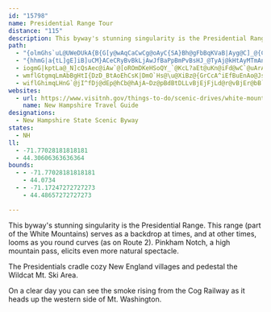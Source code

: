 ```yaml
---
id: "15798"
name: Presidential Range Tour
distance: "115"
description: This byway's stunning singularity is the Presidential Range. This range (part of the White Mountains) serves as a backdrop at times, and at other times, looms as you round curves (as on route 2).
path:
  - "{olmGhs`uL@UWeDUkA{B{G[y@wAqCaCwCg@oAyC{SA}Bh@gFbBqKVaB|Ayg@C]_@{Cm@}DgAyHg@yCk@gB}AsCGQq@_A_AaAcCsCwBkDgAeCaAiDyBcLgBaKwAgHoBqKo@aFoAqFY{BoAmUe@cO{AyZc@_EeBcKiAeEuLi`@cDsL{@oCgAuB}AwB}@w@qAgA}A}@gBc@mBYcDOcAQsAm@eBy@aB}AiBiDeA_DM{@WiDIkAe@kU?_AGkIYiGUuJCuBPeIl@gD|BsJtDqNlIy]fB{Hl@{BnAaDdC_GfI{P`BwDdByEn@}Bp@_ENkBFsBGmFWgDe@gC{@aD{@eCqGyKmGwJmDwFyDsGgCsDg@aAgFcIaHcKgEeHaDcFw@oAuBsCwE}EcEuDoD{CyC{BaEoByCgA}EqAaCa@aAOeEW_K{A_Bc@kCyAsDkDgBuAwGoG_DsB{B_ByD_DoCqB}BuAcBu@}AYoDe@cEk@sCaAaDyAsA}@sCsBoC_D}A_BmEyFwDoE{DsF{@{A}@mBuDsKyB_FiBsDoAkBuGmIoKcOaDcEcL}PeDkEiAqAgAq@sCaAmBoA}@_AyAiCuCqHGe@D{@"
  - "{hhmG|a{tL]gE]iB]uCM}ACeCRyBvBkLjAwJfBaPpBmPvBsHJ_@TyAj@kHtAyMTmAn@{AzFuJvCaEr@cBVeAToCFsHEiE{Ayj@uAsa@c@kP[cR]iNsAgd@"
  - iogmG|kptLa@_N]cQsAec@iAw`@[oROmDKeHSoQY_`@KcL?aEt@uKn@iFd@wC`@uArAeDzFmI|BkB^k@j@cCp@wBdDyQxBqIlCmHlAmCpAgCxBwC`LmPhB}CZw@|AuK^_Av@gApDuCzB{CnAyBz@sBz@oEbAcHzA_IzAaKxBkMDsBOoAOeAsCeGmByEqAmCaAqAiA_AwAaBg@kAmAaGe@wCk@gCS}AMgCPuCbAsGn@}CDoBU}BaAiF_@eCGyC@gCQ_F[iDQ}AqBkJQoBHcCX{CHcB?oDKoAaAaDeAuBoAaBuBmB_BaAiA}@i@m@q@qAWy@U{AOwBCwBRoBxAqKhA_H~@eDdCqG~@gCrAoGn@sEDeBG}DMqBgEuRuB}HsFyTgB{Dw@}BSqAWyE{@_UBuA`@oCtAiCtA}CbDcGTYh@cAdB}Dn@cBt@}Ch@mD\wDd@gLNqF?c@S{BoAiHKqBPgF`@gDr@aDHaAJgB^uA|AiEp@yCtAuH
  - wmflGtgmqLmAbBgHtI{DzD_BtAoEhCsK|DmO`Hs@\u@XiBz@{GrCcA^iEfBuEnAo@JsBPkA@u@Fc@Jk@FqAZm@Hq@q@aEaD}C}BiAc@qAC_ABu@Na@Xq@nA]|@}@[kBKeA?}ADiAFwFp@sAT_BL{ATmCK_A?}BUw@QsBw@eAg@qAe@oD{Au@_@uAY}@?_AFkAXq@R}@v@uBhA_EvAeDlAq@Zk@PcA`@}@z@uAhB_@p@w@fAq@jAUl@y@jAi@vAoFlLaAbCg@`AgA`BsAtAaBjAkAl@wIrCa@Xu@z@iA|AqBvBuD|E_@n@g@~@qA`EUjBCx@@fCNzDLfBBlCMnEMvCc@vEOhASn@]v@kAhBm@v@o@t@sAtA}EfDeB|AeBxBWf@_@|@mAlDo@nBe@|@_BzBcDtCgDrDuCnEkC~Eq@bBeA`Bq@v@s@d@}A^_ADqCZy@VyAl@wAb@gE~AeDdBmDtAg@Ng@Je@Du@Ao@@}CUyAHsBb@eBbAyBx@UDQF}@LyB\uBh@aGzBg@Vc@XgBrBwBrEq@z@_Ax@mAn@cAZsE~@yA`@}AVk@HgAFe@?SEaDeAaGcB{@[qKmBuDe@mAB[Dw@X_Af@m@h@e@n@cAlBg@zAu@hBo@jAm@x@g@b@m@^wOvFw@\qAfAaAbAoCtEyBfDsFpGmAjAoJhHWJsNpJaAl@cDbCaB~@yAp@eCx@uFxA_BZoADcC?aBPuA`@o@^_Ap@cAnAoFtH{ApAoDtDyBhBkD`CmHvE_FtCyEzC_CbCuArBq@~AsBtFwAjDaAxAq@h@kAf@sANiAIoAQ{D_BsC_A_B[cRUoB?gAT}AbAaBxAkAlA{BrDgBpC{AjBgAfAgB~@eCt@wALkACkBBsI}AgC_@}GmA_A]aA{@qAeBw@{AcA{DWi@c@a@]YIKWQ_@QmAQyAAqBP}Bf@kAVoAFyAM}FcAgAIoAB_HbBuFjAiBToCNgDGiCMsH}@kIqBoBs@kJcE}L}Fk@q@u@gBc@oAk@uAuBcLeAkGuCuOa@uA{@aC{@yAiAqA_JoG_DcC}FuEqOmLoJoHmAeAqGoJc@_@w@g@eAa@u@McBE{A@wAVmDz@}@HiDEgBGkAMoB_@_HeDaAK}@BcBXuAFcBOqCcAsEkCyBgBgAgAeCsD_GgJmAeBqBuBkBoAkBy@yAc@cBQeAEmC?_CDoF@wRV{D?}B_@kAg@iAs@yAwAo@q@sDqEqBmB_B_AuCy@mFiAaCk@gBMkABqEp@aCFmAKcGgBaK}DwVsHuDeAoBa@cBQuBEsB?gK~@_DTuDDoDKmC]{Cu@kDqAuEaCq[}QuGaCqCiAeHcD}JkFqGiEiA{@aBiBaA}Am@oAoF}MmDkIgFyLwCgHmB_EuAmBoImJaA}@uAm@sAYmBJmD\aBIcC_@wIoBaAg@iOeOIGaAmA}IeTIOeC_Go@iAqAyAoAcA_Bq@sCq@{Dg@yBg@gAg@}@_AiAwAg@cAe@{Ao@wDeDkTq@eBeC}DeD_F_AgAiAu@w@]iBS{X[gJSOFqK[eBc@eBu@qL_IsAYiA?cAXgEjCcBl@uANcAEeF_AMMO?{JwBaAEgPf@{ERmCbP{E|ZIXObA_AjDgFzOaO`e@sA|FQhAMP}@dEm@~Aa@p@mAx@kGfBm@TwBjAc@`B@nGNlM?lANlLK~DQrBoB|LkAhGiAhGg@|C{@~HSxBMvDF|BnArM^zCl@fDjB`HhAxDjApC|AbCjCvCji@z[nHhEfA~@lAvAxAxBlA|BdAtCj@jCzBnPRfAnAtJp@hE|DbThD~P~J|h@P~@jApFfCpMnBhIJVzGrXhBrGbBtGbD`NpE|R?HfAhEnEzQJl@|AdG~CxMp@zDx@zFd@zFBvBEfRMvTG`TL`LThDr@tHn@pHrAjS`@vEj@rD`@tBbL`g@fAjFj@|DbAhNVvFNpAfBbWFtAzAnWTlDl@vGRtCn@|FtC`PtAfGhCbK~@tCvFpPbBrDtHlN|CtGv@xB~@rD\rBb@lFGtFJzP?tGSrEQ|BeApGKtABbJNfMG|EUbEk@rG_@rDEpB?~GFpCBlFUbEa@rEeBjO}@vKeEl\uBhMq@rG]pEW`HM~Ea@dFs@zFc@vCaB|M[fBi@zAkAxBcDpEuBbDy@nBw@xC{B~KiBnKeCdOe@bBaAvBwF~I}CrFyC~Fg@jAqAfBcDlDiC|CsCxDcCzDoAxAqHjGgE|DuHjJaEhFgD~D_AnA}RlViHxImLnMsEzEsJ`LwSnViLnMqGvHwAlBcAxB}AbEaAxCwBpHw@fBgBdCyFzGmBpCaArBoEdKkBdFgBbFyDbKoCpGgVji@wBbFoFtMsChGsClGyAzDaBtDaIfQ_DjGyE|HqEtHs@rAsChFqCvEu@fBw@fC_AhDwDxOwElQgBvHcGbYmI~^kArDoG`Q}ApEsAxCyAvC}Phj@cCbIg@jAgDvFmAvCiA~D}@tEs@dD{@`C{BhEgAfBgCjCmE~GuNzPiB`CkArBiDdHoH~PiApA{@r@uDjAkBv@sF~CqFxCeDbBaJlDgKvEcHzCcOjGoIvDwL~EeAz@sCjCiDtCiNfMkHjH_CtB{D~CaCpAyA~AmCtGaHrLmKzPmDfH_DvF_Wla@eE~GmFfJqDzFgH|KeBdCsEzFa@b@t@MxA_@`Bi@r@AFD^NzAnBnEbFzDdE`DhCnAx@n@PrAM|A_@t@JhD`BfBXnHB`ELjBM`M}B|BYzGVjG\nHxAnC\tCh@pGtA`HnBxBj@~I`DfEvAnCjAlCv@jWdFvLjBtBV`AFfOZnDBbBMdBQfCCpC@hOzAzBb@bDtAdGvDpFvDdHtF`HvFdFnEfBrAfBp@bBXrE`@p@LhAZlClAxBxA`C`CzBjBdIzEfAt@xBxClJbQx@z@|AdA~Ah@HFZF~CjA~AJ`BMlAWtAu@jCaBvHeFz@KzBPpEfA`AHrD?zBWrGcA~DU|AB~Ap@xFnDvFrDrAr@`Bf@pAVjDX|Gp@tNlDrKtBhHnB`OjEtEt@tEp@rGlBzB`AlErAnEdB|Bv@rAV`FZtAP~Ar@rFvE~AdAzA`@`BNdHXlAZ~Ap@vAjArP~OlCvBrGrDnBlB`CxBjFrDt@\l@j@pEzBd@`@
  - wiflGhimqLHnG`@jI^fDj@dEp@hCb@hAjA~Dz@pBdBtDLLvBjEjFjLd@r@vBjEr@bB`AlBzAjD^rApAzHz@~DtDjN|@|Cd@`Ap@fAbAz@tAn@n@Lz@BfCQV?pAIbCIxA?hAHjLlCbLvC~GnBzLrDr@Vp@PrAl@jAx@bAbAxB|ClC`E~@lBfAnCh@bBhEv]j@pDPfFLhHZ~IPjDpBnOlAdLn@bGv@xJfAzOx@`S\zFVzFl@vKj@`F|@bGT`D?t@Gp@OnD@`CtB|ZxBvd@TvC~@vGfAtG?l@JhC^vCR|BlBx_@pAvXDlCEhKn@~XC`A@bAWpQCbDFrBNjCfAhL|CvVdEh\bArHBXtAtHp@jDjGzXTdBDpBOtB]~Ba@lAgDxHu@bCkPjt@_@|COvDCvD@vDDdCpBrJ`DhKPjAf@nKTxCThFBfDGlF_@fJGtDDvF~@fP?tB_@fC}ChMYbBmBtEyCdF}@bBS`AUbBq@tBe@hBo@jAq@z@uCnAiObIsDjCyChCyDfHqAvBkBxBcC~BoC|AqChAeAXab@pHgEh@oAJiBBgD[}J_Cm]uIcGqAoAQgBGqA?uBXcCp@cE~AeE`AuOjCiGn@uFHuUP_DGeDRw@RyBnAiF`FyMtLgA`A}CrBmCjAmDdAsCl@kHl@eE@sBK_CUcGs@aBIgB?_BRgA`@mAp@eA|@mEpEiE|DuHvGaAf@mAf@mB`@gN|AwKhAcNpA_KfAgBBkACaDaAaC{AaCcB{FsDaAi@_A[{AQ_AE}@DoATqBt@cEnBq@Teg@tUu@t@}@nB_F|Kk@|As@rDm@`EKxAGvBF`DUlGWnFQdBUnA{@nCi@vAeCxE}FbNaBjEi@lBWtCiAfOiD`Rq@pCq@hBcAtAcE|B}@X{@J_ERiCZiBd@yBnAwHfHqC|BiCdC{AlAiAr@mB~@wNvFyBdAyFtE_BvAkBz@sF|BeEvB{G|DyMtIcAb@cRfEaCl@aAJ_A@w@C}B[cCo@uDqAkN{HiA}@wBkCmAgAcB}@qBg@gC[wCTsBh@}B|@cJxCcAFqFKq@P[XuBjDsDhEyDlDGHuBTi@T{@l@YZqCxDuDjEwDjDg@Tw@@o@KqD{Ac@Ko@Ow@Eg@Dc@Py@z@w@pAo@pAQh@}@rBuItKuDhEwAdBqChEaAnAgBbBkB~AqA~@cIbEaATFj@Cl@e@dASRg@|@ANy@dBkAPm@j@m@bA_@^oAx@o@j@sBtCKVe@|@K\U^qCvBcBtAILaCxAeAd@wC`AcAz@Yj@HlAA|Ay@lBo@p@_@H]G]SYDu@b@_AAIFo@\]H_@?_@WSIa@J]Ze@VkA?s@Tw@l@}@LoAc@g@?a@DWPi@~@GPOLw@Hc@p@@Ne@z@YPo@A]H}@j@WHQEMQ_@YgEtGmFlKkDrHw@~Aq@nA}EzHwCbH_AfBkCdE}@bBoC|DyAbDsD|IoA`D{@nCoAzF{CtJ_BhDkCzEqApB{AhBeBbBuA|@wAz@}BbAwGhD{Ap@c@dA_@VgBv@wIbEmA`As@dAa@p@gDvJsA`DkA`DcGdOsChHk@dBuCxGqDfJwAjE_@vCOvCEfDD`ET~Cl@dGtDd\t@~Fz@|FdDxVfAlH|Hnl@RrBBfDIfB]`Cc@zA_C|EsFrIkAzCqAtDeAnDiEfQiAjFkBzMk@vEu@lDmBjIs@dEg@nFIvBFxBBl@`@pBjAnEr@rBxDhKTnA~@vKPrAlCxHh@hCVzBAjAgDjSKzAb@vME~Ac@rDY~Am@pBc@x@cAxA
websites:
  - url: https://www.visitnh.gov/things-to-do/scenic-drives/white-mountains
    name: New Hampshire Travel Guide
designations:
  - New Hampshire State Scenic Byway
states:
  - NH
ll:
  - -71.77028181818181
  - 44.30606363636364
bounds:
  - - -71.77028181818181
    - 44.0734
  - - -71.17247272727273
    - 44.48657272727273

---
```


This byway's stunning singularity is the Presidential Range. This range (part of the White Mountains) serves as a backdrop at times, and at other times, looms as you round curves (as on Route 2). Pinkham Notch, a high mountain pass, elicits even more natural spectacle.

The Presidentials cradle cozy New England villages and pedestal the Wildcat Mt. Ski Area.

On a clear day you can see the smoke rising from the Cog Railway as it heads up the western side of Mt. Washington.
